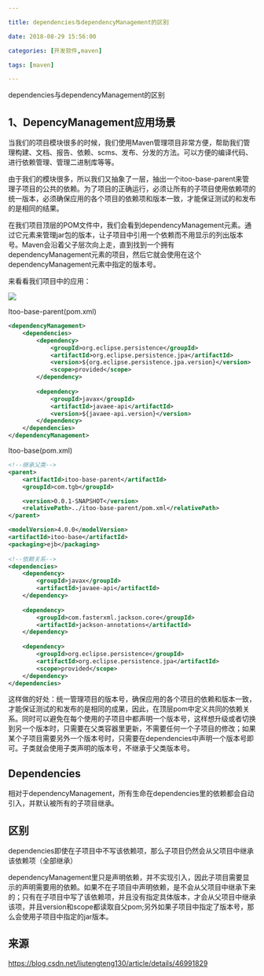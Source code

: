 ```yaml
---

title: dependencies与dependencyManagement的区别

date: 2018-08-29 15:56:00

categories: [开发软件,maven]

tags: [maven]

---
```



dependencies与dependencyManagement的区别


<!--more-->


## 1、DepencyManagement应用场景

当我们的项目模块很多的时候，我们使用Maven管理项目非常方便，帮助我们管理构建、文档、报告、依赖、scms、发布、分发的方法。可以方便的编译代码、进行依赖管理、管理二进制库等等。

由于我们的模块很多，所以我们又抽象了一层，抽出一个itoo-base-parent来管理子项目的公共的依赖。为了项目的正确运行，必须让所有的子项目使用依赖项的统一版本，必须确保应用的各个项目的依赖项和版本一致，才能保证测试的和发布的是相同的结果。

在我们项目顶层的POM文件中，我们会看到dependencyManagement元素。通过它元素来管理jar包的版本，让子项目中引用一个依赖而不用显示的列出版本号。Maven会沿着父子层次向上走，直到找到一个拥有dependencyManagement元素的项目，然后它就会使用在这个dependencyManagement元素中指定的版本号。

 

来看看我们项目中的应用：

![](/images/dependencies与dependencyManagement的区别/depManage.png)                                                            
                             

Itoo-base-parent(pom.xml)

```xml
<dependencyManagement>
    <dependencies>
        <dependency>
            <groupId>org.eclipse.persistence</groupId>
            <artifactId>org.eclipse.persistence.jpa</artifactId>
            <version>${org.eclipse.persistence.jpa.version}</version>
            <scope>provided</scope>
        </dependency>
        
        <dependency>
            <groupId>javax</groupId>
            <artifactId>javaee-api</artifactId>
            <version>${javaee-api.version}</version>
        </dependency>
    </dependencies>
</dependencyManagement>
```

Itoo-base(pom.xml)


```xml
<!--继承父类-->
<parent>
    <artifactId>itoo-base-parent</artifactId>
    <groupId>com.tgb</groupId>

    <version>0.0.1-SNAPSHOT</version>
    <relativePath>../itoo-base-parent/pom.xml</relativePath>
</parent>

<modelVersion>4.0.0</modelVersion>
<artifactId>itoo-base</artifactId>
<packaging>ejb</packaging>
    
<!--依赖关系-->
<dependencies>
    <dependency>
        <groupId>javax</groupId>
        <artifactId>javaee-api</artifactId>
    </dependency>
    
    <dependency>
        <groupId>com.fasterxml.jackson.core</groupId>
        <artifactId>jackson-annotations</artifactId>
    </dependency>
    
    <dependency>
        <groupId>org.eclipse.persistence</groupId>
        <artifactId>org.eclipse.persistence.jpa</artifactId>
        <scope>provided</scope>
    </dependency>
</dependencies>
```

这样做的好处：统一管理项目的版本号，确保应用的各个项目的依赖和版本一致，才能保证测试的和发布的是相同的成果，因此，在顶层pom中定义共同的依赖关系。同时可以避免在每个使用的子项目中都声明一个版本号，这样想升级或者切换到另一个版本时，只需要在父类容器里更新，不需要任何一个子项目的修改；如果某个子项目需要另外一个版本号时，只需要在dependencies中声明一个版本号即可。子类就会使用子类声明的版本号，不继承于父类版本号。

 

## Dependencies

相对于dependencyManagement，所有生命在dependencies里的依赖都会自动引入，并默认被所有的子项目继承。

 

## 区别

dependencies即使在子项目中不写该依赖项，那么子项目仍然会从父项目中继承该依赖项（全部继承）

dependencyManagement里只是声明依赖，并不实现引入，因此子项目需要显示的声明需要用的依赖。如果不在子项目中声明依赖，是不会从父项目中继承下来的；只有在子项目中写了该依赖项，并且没有指定具体版本，才会从父项目中继承该项，并且version和scope都读取自父pom;另外如果子项目中指定了版本号，那么会使用子项目中指定的jar版本。
         
## 来源

https://blog.csdn.net/liutengteng130/article/details/46991829